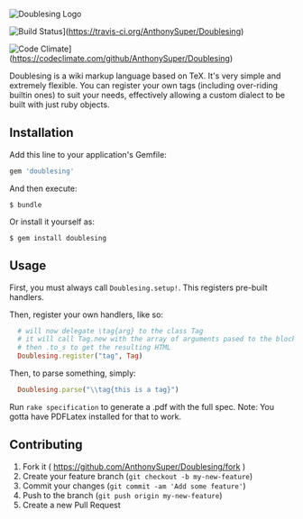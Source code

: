 ![Doublesing Logo](https://cdn.rawgit.com/AnthonySuper/Doublesing/master/assets/logo-opt.svg)

![Build Status](https://travis-ci.org/AnthonySuper/Doublesing.svg)](https://travis-ci.org/AnthonySuper/Doublesing)


![Code Climate](https://codeclimate.com/github/AnthonySuper/Doublesing/badges/gpa.svg)](https://codeclimate.com/github/AnthonySuper/Doublesing)

Doublesing is a wiki markup language based on TeX. 
It's very simple and extremely flexible. 
You can register your own tags (including over-riding builtin ones) to suit your needs, effectively allowing a custom dialect to be built with just ruby objects.


## Installation

Add this line to your application's Gemfile:

```ruby
gem 'doublesing'
```

And then execute:

    $ bundle

Or install it yourself as:

    $ gem install doublesing

## Usage

First, you must always call `Doublesing.setup!`. 
This registers pre-built handlers.

Then, register your own handlers, like so:
```ruby
  # will now delegate \tag{arg} to the class Tag
  # it will call Tag.new with the array of arguments pased to the block,
  # then .to_s to get the resulting HTML
  Doublesing.register("tag", Tag)
```

Then, to parse something, simply:
```ruby
  Doublesing.parse("\\tag{this is a tag}")
```

Run `rake specification` to generate a .pdf with the full spec.
Note: You gotta have PDFLatex installed for that to work.
## Contributing

1. Fork it ( https://github.com/AnthonySuper/Doublesing/fork )
2. Create your feature branch (`git checkout -b my-new-feature`)
3. Commit your changes (`git commit -am 'Add some feature'`)
4. Push to the branch (`git push origin my-new-feature`)
5. Create a new Pull Request
